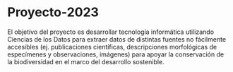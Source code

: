 # Proyecto-2023

El objetivo del proyecto es desarrollar tecnología informática utilizando Ciencias de los Datos para extraer datos de distintas fuentes no fácilmente accesibles (ej. publicaciones científicas, descripciones morfológicas de especímenes y observaciones, imágenes) para apoyar la conservación de la biodiversidad en el marco del desarrollo sostenible.

